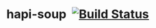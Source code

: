 # hapi-soup&nbsp;&nbsp;[![Build Status](https://travis-ci.com/OmniJeff/hapi-soup.svg?branch=master)](https://travis-ci.com/OmniJeff/hapi-soup.svg)&nbsp;
